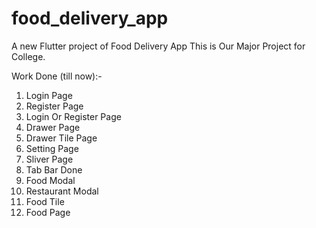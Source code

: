 # food_delivery_app

A new Flutter project of Food Delivery App
This is Our Major Project for College.

Work Done (till now):-

1) Login Page
2) Register Page
3) Login Or Register Page
4) Drawer Page
5) Drawer Tile Page
6) Setting Page
7) Sliver Page
8) Tab Bar Done
9) Food Modal 
10) Restaurant Modal
11) Food Tile
12) Food Page
